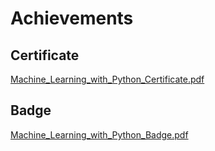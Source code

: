 

# Achievements
## Certificate
[Machine_Learning_with_Python_Certificate.pdf](https://prod-files-secure.s3.us-west-2.amazonaws.com/03e82b26-cccb-4906-bb56-adabcbdc0655/0f35a87e-0c16-48ac-af62-4e4cc34c6a19/Machine_Learning_with_Python_Certificate.pdf?X-Amz-Algorithm=AWS4-HMAC-SHA256&X-Amz-Content-Sha256=UNSIGNED-PAYLOAD&X-Amz-Credential=ASIAZI2LB466VPFWIFIG%2F20250323%2Fus-west-2%2Fs3%2Faws4_request&X-Amz-Date=20250323T004415Z&X-Amz-Expires=3600&X-Amz-Security-Token=IQoJb3JpZ2luX2VjEGwaCXVzLXdlc3QtMiJHMEUCIHd3TcjUdVLxZEhcVdJSPcQ2qHpyTcEmLiUAGwoXcD4WAiEAyXKVPA5U37OAgcR3F%2Bxm69dPFwPhKxadVsyDot1NtQwqiAQIxf%2F%2F%2F%2F%2F%2F%2F%2F%2F%2FARAAGgw2Mzc0MjMxODM4MDUiDE8KM9xt11kodcONASrcA5jLlqJVfplraPVZps18Wm0tK0qBivPiAHTbYTLUPXYRElkyUY0vk%2FpiXaTQ%2B3pYhMbsKNW2bwwYnPUuso2ICdMVKQ2pBhN3ILdxflROVz7wzZ0qY%2BsbhDf4R7aegUSDRaQu8ypBhcQbkd7cjekagItAs5mr66lwHXCK%2BW%2F9nVTDr6vn7E1tuHC0UM57t5%2B381xzatbtmAlkBscPOMlytZVgBCRalVKUNNoJQ8vTuTESrpewZGmP1ywW7Rcx0xgC92J%2B062jmgV07zAKWZxyUEjjD3ea%2FVEUHhVV9RT4LSs%2BiXmSBygwwj35iIXBTF4NVBbNDmhOO5aI4rT4P6U4oCA2eve1UhVQKEscACDaDeRxqnCzDM02MrKdxH1fKIlnJIS6ukjxzH5wZOOIr%2F%2BcY0GScUdcpP68OeJ%2BaF3Yu5Less94CePp%2B5XPaZH4sont27HeDuqD%2Fd9icFXrOPdwB2q13UwatNk1RtC8Bmt%2BtQLcn9f17LY8Rg%2B5gm1gDwhTY5aSxFm50jVtMb1yp%2FBuMUDcTcpmf5eAadENWrv6AZiK%2BQdN9xf%2FV0EJP7emOacgxRw4EFj1KRdssiWz1naBWW6EJ0H%2FCIc9twziJypJ6XNk5lqwrqonJkxBiaC1MOK1%2FL4GOqUBD4277vPH4q45Nm159Yet88cfJIYqhPvWb4yuNrXBNbtnXjAK43L6MNO3Lyo6CyDQI%2FIxc8TkQ5%2B1ud36QrDi9DQh%2FvcS2e7zE0hY8mGhEhHBvl%2Fvz8C9tvq7bZCyS22N2Lv0BDSqmYt2MwtVbNH0ZSYf5IW4kq7OcHQ%2F9PvhhCw0qdfuvEFjfX68znZhGx9Hbft9JJr2%2BUXsl9mYYdjYq9suHRnt&X-Amz-Signature=d21bae72485a21fd1124ae7c38b041f48d2a1881379c4a7177235a67d77733a6&X-Amz-SignedHeaders=host&x-id=GetObject)
## Badge
[Machine_Learning_with_Python_Badge.pdf](https://prod-files-secure.s3.us-west-2.amazonaws.com/03e82b26-cccb-4906-bb56-adabcbdc0655/ff622a22-73d6-44e3-9c7b-e89a8e61b7aa/Machine_Learning_with_Python_Badge.pdf?X-Amz-Algorithm=AWS4-HMAC-SHA256&X-Amz-Content-Sha256=UNSIGNED-PAYLOAD&X-Amz-Credential=ASIAZI2LB466VPFWIFIG%2F20250323%2Fus-west-2%2Fs3%2Faws4_request&X-Amz-Date=20250323T004415Z&X-Amz-Expires=3600&X-Amz-Security-Token=IQoJb3JpZ2luX2VjEGwaCXVzLXdlc3QtMiJHMEUCIHd3TcjUdVLxZEhcVdJSPcQ2qHpyTcEmLiUAGwoXcD4WAiEAyXKVPA5U37OAgcR3F%2Bxm69dPFwPhKxadVsyDot1NtQwqiAQIxf%2F%2F%2F%2F%2F%2F%2F%2F%2F%2FARAAGgw2Mzc0MjMxODM4MDUiDE8KM9xt11kodcONASrcA5jLlqJVfplraPVZps18Wm0tK0qBivPiAHTbYTLUPXYRElkyUY0vk%2FpiXaTQ%2B3pYhMbsKNW2bwwYnPUuso2ICdMVKQ2pBhN3ILdxflROVz7wzZ0qY%2BsbhDf4R7aegUSDRaQu8ypBhcQbkd7cjekagItAs5mr66lwHXCK%2BW%2F9nVTDr6vn7E1tuHC0UM57t5%2B381xzatbtmAlkBscPOMlytZVgBCRalVKUNNoJQ8vTuTESrpewZGmP1ywW7Rcx0xgC92J%2B062jmgV07zAKWZxyUEjjD3ea%2FVEUHhVV9RT4LSs%2BiXmSBygwwj35iIXBTF4NVBbNDmhOO5aI4rT4P6U4oCA2eve1UhVQKEscACDaDeRxqnCzDM02MrKdxH1fKIlnJIS6ukjxzH5wZOOIr%2F%2BcY0GScUdcpP68OeJ%2BaF3Yu5Less94CePp%2B5XPaZH4sont27HeDuqD%2Fd9icFXrOPdwB2q13UwatNk1RtC8Bmt%2BtQLcn9f17LY8Rg%2B5gm1gDwhTY5aSxFm50jVtMb1yp%2FBuMUDcTcpmf5eAadENWrv6AZiK%2BQdN9xf%2FV0EJP7emOacgxRw4EFj1KRdssiWz1naBWW6EJ0H%2FCIc9twziJypJ6XNk5lqwrqonJkxBiaC1MOK1%2FL4GOqUBD4277vPH4q45Nm159Yet88cfJIYqhPvWb4yuNrXBNbtnXjAK43L6MNO3Lyo6CyDQI%2FIxc8TkQ5%2B1ud36QrDi9DQh%2FvcS2e7zE0hY8mGhEhHBvl%2Fvz8C9tvq7bZCyS22N2Lv0BDSqmYt2MwtVbNH0ZSYf5IW4kq7OcHQ%2F9PvhhCw0qdfuvEFjfX68znZhGx9Hbft9JJr2%2BUXsl9mYYdjYq9suHRnt&X-Amz-Signature=738c87ae1ccfd9f69e4ff35172afc3edf6da78ec26d0b07c1f8acfbae79bdb89&X-Amz-SignedHeaders=host&x-id=GetObject)